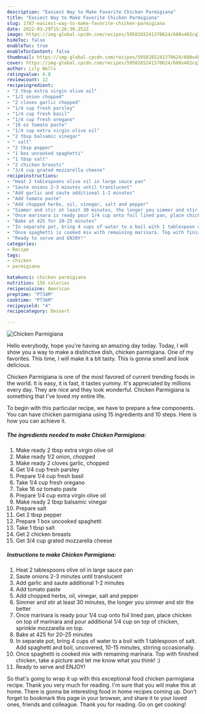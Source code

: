 ```yaml
---
description: "Easiest Way to Make Favorite Chicken Parmigiana"
title: "Easiest Way to Make Favorite Chicken Parmigiana"
slug: 1787-easiest-way-to-make-favorite-chicken-parmigiana
date: 2022-03-29T15:26:30.252Z
image: https://img-global.cpcdn.com/recipes/5950265241370624/680x482cq70/chicken-parmigiana-recipe-main-photo.jpg
hideToc: false
enableToc: true
enableTocContent: false
thumbnail: https://img-global.cpcdn.com/recipes/5950265241370624/680x482cq70/chicken-parmigiana-recipe-main-photo.jpg
cover: https://img-global.cpcdn.com/recipes/5950265241370624/680x482cq70/chicken-parmigiana-recipe-main-photo.jpg
author: Lily Wells
ratingvalue: 4.8
reviewcount: 12
recipeingredient:
- "2 tbsp extra virgin olive oil"
- "1/2 onion chopped"
- "2 cloves garlic chopped"
- "1/4 cup fresh parsley"
- "1/4 cup fresh basil"
- "1/4 cup fresh oregano"
- "16 oz tomato paste"
- "1/4 cup extra virgin olive oil"
- "2 tbsp balsamic vinegar"
- " salt"
- "2 tbsp pepper"
- "1 box uncooked spaghetti"
- "1 tbsp salt"
- "2 chicken breasts"
- "3/4 cup grated mozzarella cheese"
recipeinstructions:
- "Heat 2 tablespoons olive oil in large sauce pan"
- "Saute onions 2-3 minutes until translucent"
- "Add garlic and saute additional 1-2 minutes"
- "Add tomato paste"
- "Add chopped herbs, oil, vinegar, salt and pepper"
- "Simmer and stir at least 30 minutes, the longer you simmer and stir the better"
- "Once marinara is ready pour 1/4 cup onto foil lined pan, place chicken on top of marinara and pour additional 1/4 cup on top of chicken, sprinkle mozzarella on top."
- "Bake at 425 for 20-25 minutes"
- "In separate pot, bring 4 cups of water to a boil with 1 tablespoon of salt. Add spaghetti and boil, uncovered, 10-15 minutes, stirring occasionally."
- "Once spaghetti is cooked mix with remaining marinara. Top with finished chicken, take a picture and let me know what you think! :)"
- "Ready to serve and ENJOY!"
categories:
- Recipe
tags:
- chicken
- parmigiana

katakunci: chicken parmigiana 
nutrition: 156 calories
recipecuisine: American
preptime: "PT34M"
cooktime: "PT36M"
recipeyield: "4"
recipecategory: Dessert

---
```



![Chicken Parmigiana](https://img-global.cpcdn.com/recipes/5950265241370624/680x482cq70/chicken-parmigiana-recipe-main-photo.jpg)

Hello everybody, hope you're having an amazing day today. Today, I will show you a way to make a distinctive dish, chicken parmigiana. One of my favorites. This time, I will make it a bit tasty. This is gonna smell and look delicious.

Chicken Parmigiana is one of the most favored of current trending foods in the world. It is easy, it is fast, it tastes yummy. It's appreciated by millions every day. They are nice and they look wonderful. Chicken Parmigiana is something that I've loved my entire life.




To begin with this particular recipe, we have to prepare a few components. You can have chicken parmigiana using 15 ingredients and 10 steps. Here is how you can achieve it.

<!--inarticleads1-->

##### The ingredients needed to make Chicken Parmigiana:

1. Make ready 2 tbsp extra virgin olive oil
1. Make ready 1/2 onion, chopped
1. Make ready 2 cloves garlic, chopped
1. Get 1/4 cup fresh parsley
1. Prepare 1/4 cup fresh basil
1. Take 1/4 cup fresh oregano
1. Take 16 oz tomato paste
1. Prepare 1/4 cup extra virgin olive oil
1. Make ready 2 tbsp balsamic vinegar
1. Prepare  salt
1. Get 2 tbsp pepper
1. Prepare 1 box uncooked spaghetti
1. Take 1 tbsp salt
1. Get 2 chicken breasts
1. Get 3/4 cup grated mozzarella cheese




<!--inarticleads2-->

##### Instructions to make Chicken Parmigiana:

1. Heat 2 tablespoons olive oil in large sauce pan
1. Saute onions 2-3 minutes until translucent
1. Add garlic and saute additional 1-2 minutes
1. Add tomato paste
1. Add chopped herbs, oil, vinegar, salt and pepper
1. Simmer and stir at least 30 minutes, the longer you simmer and stir the better
1. Once marinara is ready pour 1/4 cup onto foil lined pan, place chicken on top of marinara and pour additional 1/4 cup on top of chicken, sprinkle mozzarella on top.
1. Bake at 425 for 20-25 minutes
1. In separate pot, bring 4 cups of water to a boil with 1 tablespoon of salt. Add spaghetti and boil, uncovered, 10-15 minutes, stirring occasionally.
1. Once spaghetti is cooked mix with remaining marinara. Top with finished chicken, take a picture and let me know what you think! :)
1. Ready to serve and ENJOY!



So that's going to wrap it up with this exceptional food chicken parmigiana recipe. Thank you very much for reading. I'm sure that you will make this at home. There is gonna be interesting food in home recipes coming up. Don't forget to bookmark this page in your browser, and share it to your loved ones, friends and colleague. Thank you for reading. Go on get cooking!
